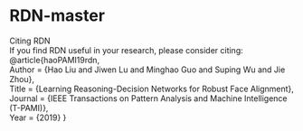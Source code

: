 # RDN-master
Citing RDN<br/>
If you find RDN useful in your research, please consider citing:<br/> 
@article{haoPAMI19rdn,<br/>
    Author = {Hao Liu and Jiwen Lu and Minghao Guo and Suping Wu and Jie Zhou},<br/>
    Title = {Learning Reasoning-Decision Networks for Robust Face Alignment},<br/>
    Journal = {IEEE Transactions on Pattern Analysis and Machine Intelligence (T-PAMI)},<br/>
    Year = {2019}
}
